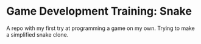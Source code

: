 # Game Development Training: Snake
A repo with my first try at programming a game on my own. Trying to make a simplified snake clone.
